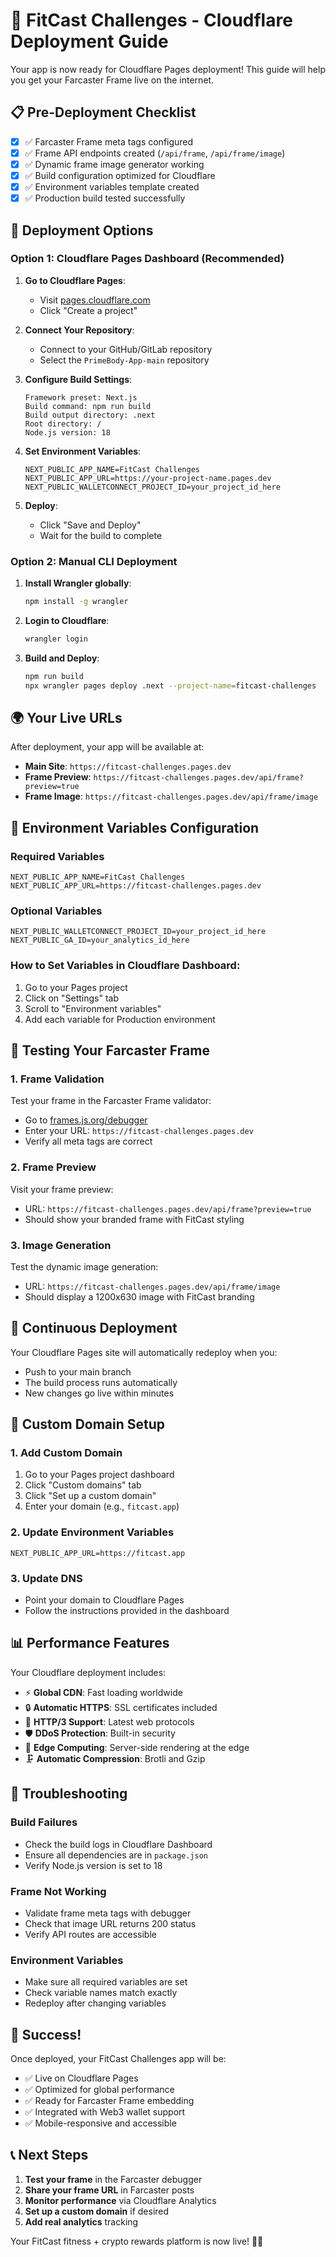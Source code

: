 # 🚀 FitCast Challenges - Cloudflare Deployment Guide

Your app is now ready for Cloudflare Pages deployment! This guide will help you get your Farcaster Frame live on the internet.

## 📋 Pre-Deployment Checklist

- [x] ✅ Farcaster Frame meta tags configured
- [x] ✅ Frame API endpoints created (`/api/frame`, `/api/frame/image`)
- [x] ✅ Dynamic frame image generator working
- [x] ✅ Build configuration optimized for Cloudflare
- [x] ✅ Environment variables template created
- [x] ✅ Production build tested successfully

## 🔧 Deployment Options

### Option 1: Cloudflare Pages Dashboard (Recommended)

1. **Go to Cloudflare Pages**:
   - Visit [pages.cloudflare.com](https://pages.cloudflare.com/)
   - Click "Create a project"

2. **Connect Your Repository**:
   - Connect to your GitHub/GitLab repository
   - Select the `PrimeBody-App-main` repository

3. **Configure Build Settings**:
   ```
   Framework preset: Next.js
   Build command: npm run build
   Build output directory: .next
   Root directory: /
   Node.js version: 18
   ```

4. **Set Environment Variables**:
   ```
   NEXT_PUBLIC_APP_NAME=FitCast Challenges
   NEXT_PUBLIC_APP_URL=https://your-project-name.pages.dev
   NEXT_PUBLIC_WALLETCONNECT_PROJECT_ID=your_project_id_here
   ```

5. **Deploy**:
   - Click "Save and Deploy"
   - Wait for the build to complete

### Option 2: Manual CLI Deployment

1. **Install Wrangler globally**:
   ```bash
   npm install -g wrangler
   ```

2. **Login to Cloudflare**:
   ```bash
   wrangler login
   ```

3. **Build and Deploy**:
   ```bash
   npm run build
   npx wrangler pages deploy .next --project-name=fitcast-challenges
   ```

## 🌍 Your Live URLs

After deployment, your app will be available at:

- **Main Site**: `https://fitcast-challenges.pages.dev`
- **Frame Preview**: `https://fitcast-challenges.pages.dev/api/frame?preview=true`
- **Frame Image**: `https://fitcast-challenges.pages.dev/api/frame/image`

## 🔧 Environment Variables Configuration

### Required Variables
```env
NEXT_PUBLIC_APP_NAME=FitCast Challenges
NEXT_PUBLIC_APP_URL=https://fitcast-challenges.pages.dev
```

### Optional Variables
```env
NEXT_PUBLIC_WALLETCONNECT_PROJECT_ID=your_project_id_here
NEXT_PUBLIC_GA_ID=your_analytics_id_here
```

### How to Set Variables in Cloudflare Dashboard:
1. Go to your Pages project
2. Click on "Settings" tab
3. Scroll to "Environment variables"
4. Add each variable for Production environment

## 🎯 Testing Your Farcaster Frame

### 1. Frame Validation
Test your frame in the Farcaster Frame validator:
- Go to [frames.js.org/debugger](https://frames.js.org/debugger)
- Enter your URL: `https://fitcast-challenges.pages.dev`
- Verify all meta tags are correct

### 2. Frame Preview
Visit your frame preview:
- URL: `https://fitcast-challenges.pages.dev/api/frame?preview=true`
- Should show your branded frame with FitCast styling

### 3. Image Generation
Test the dynamic image generation:
- URL: `https://fitcast-challenges.pages.dev/api/frame/image`
- Should display a 1200x630 image with FitCast branding

## 🔄 Continuous Deployment

Your Cloudflare Pages site will automatically redeploy when you:
- Push to your main branch
- The build process runs automatically
- New changes go live within minutes

## 🎨 Custom Domain Setup

### 1. Add Custom Domain
1. Go to your Pages project dashboard
2. Click "Custom domains" tab
3. Click "Set up a custom domain"
4. Enter your domain (e.g., `fitcast.app`)

### 2. Update Environment Variables
```env
NEXT_PUBLIC_APP_URL=https://fitcast.app
```

### 3. Update DNS
- Point your domain to Cloudflare Pages
- Follow the instructions provided in the dashboard

## 📊 Performance Features

Your Cloudflare deployment includes:

- ⚡ **Global CDN**: Fast loading worldwide
- 🔒 **Automatic HTTPS**: SSL certificates included
- 🚀 **HTTP/3 Support**: Latest web protocols
- 🛡️ **DDoS Protection**: Built-in security
- 📱 **Edge Computing**: Server-side rendering at the edge
- 🗜️ **Automatic Compression**: Brotli and Gzip

## 🚨 Troubleshooting

### Build Failures
- Check the build logs in Cloudflare Dashboard
- Ensure all dependencies are in `package.json`
- Verify Node.js version is set to 18

### Frame Not Working
- Validate frame meta tags with debugger
- Check that image URL returns 200 status
- Verify API routes are accessible

### Environment Variables
- Make sure all required variables are set
- Check variable names match exactly
- Redeploy after changing variables

## 🎉 Success!

Once deployed, your FitCast Challenges app will be:
- ✅ Live on Cloudflare Pages
- ✅ Optimized for global performance  
- ✅ Ready for Farcaster Frame embedding
- ✅ Integrated with Web3 wallet support
- ✅ Mobile-responsive and accessible

## 📞 Next Steps

1. **Test your frame** in the Farcaster debugger
2. **Share your frame URL** in Farcaster posts
3. **Monitor performance** via Cloudflare Analytics
4. **Set up a custom domain** if desired
5. **Add real analytics** tracking

Your FitCast fitness + crypto rewards platform is now live! 🚀💪